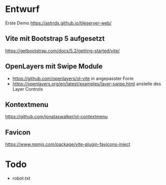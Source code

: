 # Entwurf

Erste Demo https://astridx.github.io/tileserver-web/

## Vite mit Bootstrap 5 aufgesetzt
https://getbootstrap.com/docs/5.2/getting-started/vite/

## OpenLayers mit Swipe Module
- https://github.com/openlayers/ol-vite in angepasster Form
- https://openlayers.org/en/latest/examples/layer-swipe.html anstelle des Layer Controls

## Kontextmenu
https://github.com/jonataswalker/ol-contextmenu

## Favicon
https://www.npmjs.com/package/vite-plugin-favicons-inject

# Todo
- robot.txt
